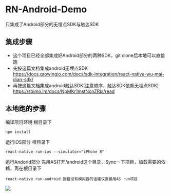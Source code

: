 # RN-Android-Demo
只集成了Android部分的无埋点SDK与触达SDK

## 集成步骤
- 这个项目已经全部集成好Android部分的两种SDK，git clone后本地可以直接跑
- 先按这篇文档集成android无埋点SDK https://docs.growingio.com/docs/sdk-integration/react-native-wu-mai-dian-sdk/
- 再按这篇文档集成android触达SDK(注意顺序，触达SDK依赖无埋点SDK) https://shimo.im/docs/NpMKr1mstNcnZRkl/read


## 本地跑的步骤

编译项目环境 根目录下
  ```
  npm install 
```
运行iOS部分 根目录下
  ```
  react-native run-ios --simulator="iPhone 8"
  ```
运行Andorid部分 先用AS打开/android这个目录，Sync一下项目，加载需要的依赖，再在根目录下
  ```
  react-native run-android 报错没有模拟器的话建议直接用AS run项目
```
![](https://tva1.sinaimg.cn/large/006y8mN6ly1g7czun16rfj30yq0u0wh5.jpg)
